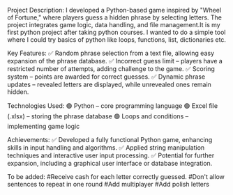 Project Description:
I developed a Python-based game inspired by "Wheel of Fortune," where players guess a hidden phrase by selecting letters. The project integrates game logic, data handling, and file management.It is my first python project after taking python courses. I wanted to do a simple tool where I could try basics of python like loops, functions, list, dictionaries etc.

Key Features:
✅ Random phrase selection from a text file, allowing easy expansion of the phrase database.
✅ Incorrect guess limit – players have a restricted number of attempts, adding challenge to the game.
✅ Scoring system – points are awarded for correct guesses.
✅ Dynamic phrase updates – revealed letters are displayed, while unrevealed ones remain hidden.

Technologies Used:
🟢 Python – core programming language
🟢 Excel file (.xlsx) – storing the phrase database
🟢 Loops and conditions – implementing game logic

Achievements:
✅ Developed a fully functional Python game, enhancing skills in input handling and algorithms.
✅ Applied string manipulation techniques and interactive user input processing.
✅ Potential for further expansion, including a graphical user interface or database integration.

To be added:
#Receive cash for each letter correctly guessed.
#Don't allow sentences to repeat in one round
#Add multiplayer
#Add polish letters


